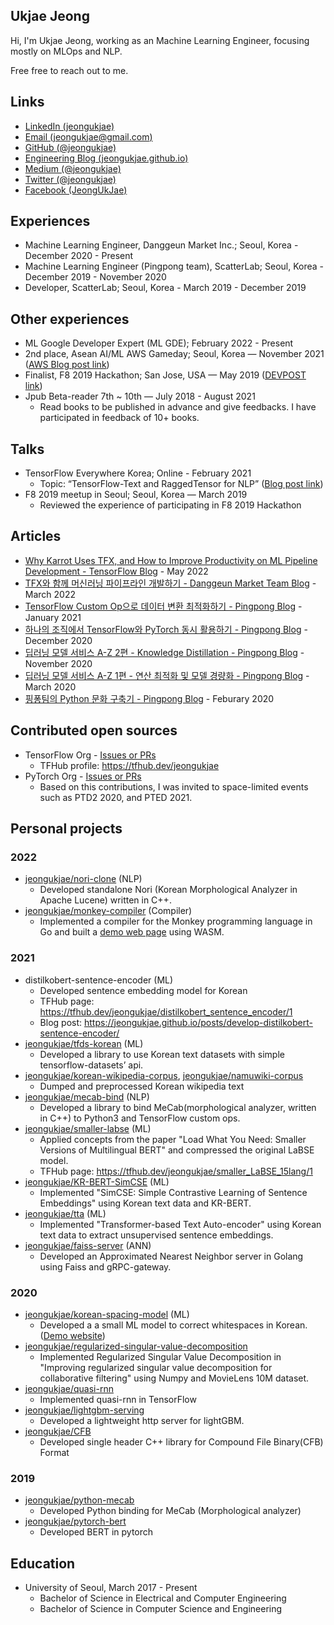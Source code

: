 ## Ukjae Jeong

Hi, I'm Ukjae Jeong, working as an Machine Learning Engineer, focusing mostly on MLOps and NLP.

Free free to reach out to me.

## Links

* [LinkedIn (jeongukjae)](https://www.linkedin.com/in/jeongukjae/)
* [Email (jeongukjae@gmail.com)](mailto:jeongukjae@gmail.com)
* [GitHub (@jeongukjae)](https://www.github.com/jeongukjae/)
* [Engineering Blog (jeongukjae.github.io)](https://jeongukjae.github.io)
* [Medium (@jeongukjae)](https://medium.com/@jeongukjae)
* [Twitter (@jeongukjae)](https://twitter.com/jeongukjae)
* [Facebook (JeongUkJae)](https://www.facebook.com/JeongUkJae/)

## Experiences

* Machine Learning Engineer, Danggeun Market Inc.; Seoul, Korea - December 2020 - Present
* Machine Learning Engineer (Pingpong team), ScatterLab; Seoul, Korea - December 2019 - November 2020
* Developer, ScatterLab; Seoul, Korea - March 2019 - December 2019

## Other experiences

* ML Google Developer Expert (ML GDE); February 2022 - Present
* 2nd place, Asean AI/ML AWS Gameday; Seoul, Korea — November 2021 ([AWS Blog post link](https://aws.amazon.com/ko/blogs/korea/aws-gameday-tour-de-machine-learning-korean-winners/))
* Finalist, F8 2019 Hackathon; San Jose, USA — May 2019 ([DEVPOST link](https://devpost.com/software/the-city-watch))
* Jpub Beta-reader 7th ~ 10th — July 2018 - August 2021
  * Read books to be published in advance and give feedbacks. I have participated in feedback of 10+ books.

## Talks

* TensorFlow Everywhere Korea; Online - February 2021
  * Topic: “TensorFlow-Text and RaggedTensor for NLP” ([Blog post link](https://jeongukjae.github.io/posts/tensorflow-text-and-ragged-tensor/))
* F8 2019 meetup in Seoul; Seoul, Korea — March 2019
  * Reviewed the experience of participating in F8 2019 Hackathon

## Articles

* [Why Karrot Uses TFX, and How to Improve Productivity on ML Pipeline Development - TensorFlow Blog](https://blog.tensorflow.org/2022/05/why-karrot-uses-tfx.html) - May 2022
* [TFX와 함께 머신러닝 파이프라인 개발하기 - Danggeun Market Team Blog](https://medium.com/daangn/tfx와-함께-머신러닝-파이프라인-개발하기-4578f030a9c1) - March 2022
* [TensorFlow Custom Op으로 데이터 변환 최적화하기 - Pingpong Blog](https://blog.pingpong.us/custom-op-in-data-processing/) - January 2021
* [하나의 조직에서 TensorFlow와 PyTorch 동시 활용하기 - Pingpong Blog](https://blog.pingpong.us/torch-to-tf-tf-to-torch/) - December 2020
* [딥러닝 모델 서비스 A-Z 2편 - Knowledge Distillation - Pingpong Blog](https://blog.pingpong.us/ml-model-optimize-2/) - November 2020
* [딥러닝 모델 서비스 A-Z 1편 - 연산 최적화 및 모델 경량화 - Pingpong Blog](https://blog.pingpong.us/ml-model-optimize/) - March 2020
* [핑퐁팀의 Python 문화 구축기 - Pingpong Blog](https://blog.pingpong.us/python-in-pingpong/) - Feburary 2020

## Contributed open sources

* TensorFlow Org - [Issues or PRs](https://github.com/search?q=org%3Atensorflow+author%3Ajeongukjae&type=issues)
  * TFHub profile: <https://tfhub.dev/jeongukjae>
* PyTorch Org - [Issues or PRs](https://github.com/search?q=org%3Apytorch+author%3Ajeongukjae&type=issues)
  * Based on this contributions, I was invited to space-limited events such as PTD2 2020, and PTED 2021.

## Personal projects

### 2022

* [jeongukjae/nori-clone](https://github.com/jeongukjae/nori-clone) (NLP)
  * Developed standalone Nori (Korean Morphological Analyzer in Apache Lucene) written in C++.
* [jeongukjae/monkey-compiler](https://github.com/jeongukjae/monkey-compiler) (Compiler)
  * Implemented a compiler for the Monkey programming language in Go and built a [demo web page](https://jeongukjae.github.io/monkey-compiler/) using WASM.

### 2021

* distilkobert-sentence-encoder (ML)
  * Developed sentence embedding model for Korean
  * TFHub page: <https://tfhub.dev/jeongukjae/distilkobert_sentence_encoder/1>
  * Blog post: <https://jeongukjae.github.io/posts/develop-distilkobert-sentence-encoder/>
* [jeongukjae/tfds-korean](https://github.com/jeongukjae/tfds-korean) (ML)
  * Developed a library to use Korean text datasets with simple tensorflow-datasets’ api.
* [jeongukjae/korean-wikipedia-corpus](https://github.com/jeongukjae/korean-wikipedia-corpus), [jeongukjae/namuwiki-corpus](https://github.com/jeongukjae/namuwiki-corpus)
  * Dumped and preprocessed Korean wikipedia text
* [jeongukjae/mecab-bind](https://github.com/jeongukjae/mecab-bind) (NLP)
  * Developed a library to bind MeCab(morphological analyzer, written in C++) to Python3 and TensorFlow custom ops.
* [jeongukjae/smaller-labse](https://github.com/jeongukjae/smaller-labse) (ML)
  * Applied concepts from the paper "Load What You Need: Smaller Versions of Multilingual BERT" and compressed the original LaBSE model.
  * TFHub page: <https://tfhub.dev/jeongukjae/smaller_LaBSE_15lang/1>
* [jeongukjae/KR-BERT-SimCSE](https://github.com/jeongukjae/KR-BERT-SimCSE) (ML)
  * Implemented "SimCSE: Simple Contrastive Learning of Sentence Embeddings" using Korean text data and KR-BERT.
* [jeongukjae/tta](https://github.com/jeongukjae/tta) (ML)
  * Implemented "Transformer-based Text Auto-encoder" using Korean text data to extract unsupervised sentence embeddings.
* [jeongukjae/faiss-server](https://github.com/jeongukjae/faiss-server) (ANN)
  * Developed an Approximated Nearest Neighbor server in Golang using Faiss and gRPC-gateway.

### 2020

* [jeongukjae/korean-spacing-model](https://github.com/jeongukjae/korean-spacing-model) (ML)
  * Developed a a small ML model to correct whitespaces in Korean. ([Demo website](https://jeongukjae.github.io/korean-spacing-model/))
* [jeongukjae/regularized-singular-value-decomposition](https://github.com/jeongukjae/regularized-singular-value-decomposition)
  * Implemented Regularized Singular Value Decomposition in "Improving regularized singular value decomposition for collaborative filtering" using Numpy and MovieLens 10M dataset.
* [jeongukjae/quasi-rnn](https://github.com/jeongukjae/quasi-rnn)
  * Implemented quasi-rnn in TensorFlow
* [jeongukjae/lightgbm-serving](https://github.com/jeongukjae/lightgbm-serving)
  * Developed a lightweight http server for lightGBM.
* [jeongukjae/CFB](https://github.com/jeongukjae/CFB)
  * Developed single header C++ library for Compound File Binary(CFB) Format

### 2019

* [jeongukjae/python-mecab](https://github.com/jeongukjae/python-mecab)
  * Developed Python binding for MeCab (Morphological analyzer)
* [jeongukjae/pytorch-bert](https://github.com/jeongukjae/pytorch-bert)
  * Developed BERT in pytorch

## Education

* University of Seoul, March 2017 - Present
  * Bachelor of Science in Electrical and Computer Engineering
  * Bachelor of Science in Computer Science and Engineering
